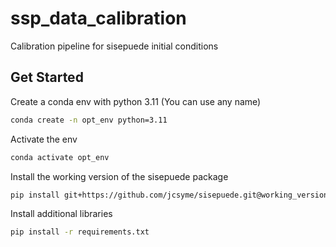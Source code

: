 # ssp_data_calibration
Calibration pipeline for sisepuede initial conditions

## Get Started

Create a conda env with python 3.11 (You can use any name)

```sh
conda create -n opt_env python=3.11
```

Activate the env

```sh
conda activate opt_env
```

Install the working version of the sisepuede package

```sh
pip install git+https://github.com/jcsyme/sisepuede.git@working_version
```

Install additional libraries

```sh
pip install -r requirements.txt
```
